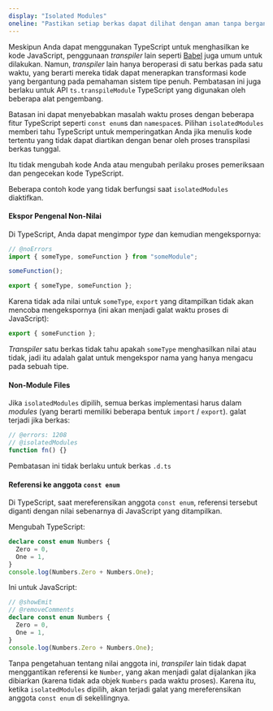 ```yaml
---
display: "Isolated Modules"
oneline: "Pastikan setiap berkas dapat dilihat dengan aman tanpa bergantung pada impor lain"
---
```


Meskipun Anda dapat menggunakan TypeScript untuk menghasilkan ke kode JavaScript, penggunaan _transpiler_ lain seperti [Babel](https://babeljs.io) juga umum untuk dilakukan. Namun, _transpiler_ lain hanya beroperasi di satu berkas pada satu waktu, yang berarti mereka tidak dapat menerapkan transformasi kode yang bergantung pada pemahaman sistem tipe penuh.
Pembatasan ini juga berlaku untuk API `ts.transpileModule` TypeScript yang digunakan oleh beberapa alat pengembang.

Batasan ini dapat menyebabkan masalah waktu proses dengan beberapa fitur TypeScript seperti `const enum`s dan `namespace`s.
Pilihan `isolatedModules` memberi tahu TypeScript untuk memperingatkan Anda jika menulis kode tertentu yang tidak dapat diartikan dengan benar oleh proses transpilasi berkas tunggal.

Itu tidak mengubah kode Anda atau mengubah perilaku proses pemeriksaan dan pengecekan kode TypeScript.

Beberapa contoh kode yang tidak berfungsi saat `isolatedModules` diaktifkan.

#### Ekspor Pengenal Non-Nilai

Di TypeScript, Anda dapat mengimpor _type_ dan kemudian mengekspornya:

```ts twoslash
// @noErrors
import { someType, someFunction } from "someModule";

someFunction();

export { someType, someFunction };
```

Karena tidak ada nilai untuk `someType`, `export` yang ditampilkan tidak akan mencoba mengekspornya (ini akan menjadi galat waktu proses di JavaScript):

```js
export { someFunction };
```

_Transpiler_ satu berkas tidak tahu apakah `someType` menghasilkan nilai atau tidak, jadi itu adalah galat untuk mengekspor nama yang hanya mengacu pada sebuah tipe.

#### Non-Module Files

Jika `isolatedModules` dipilih, semua berkas implementasi harus dalam _modules_ (yang berarti memiliki beberapa bentuk `import` / `export`). galat terjadi jika berkas:

```ts twoslash
// @errors: 1208
// @isolatedModules
function fn() {}
```

Pembatasan ini tidak berlaku untuk berkas `.d.ts`

#### Referensi ke anggota `const enum`

Di TypeScript, saat mereferensikan anggota `const enum`, referensi tersebut diganti dengan nilai sebenarnya di JavaScript yang ditampilkan.

Mengubah TypeScript:

```ts twoslash
declare const enum Numbers {
  Zero = 0,
  One = 1,
}
console.log(Numbers.Zero + Numbers.One);
```

Ini untuk JavaScript:

```ts twoslash
// @showEmit
// @removeComments
declare const enum Numbers {
  Zero = 0,
  One = 1,
}
console.log(Numbers.Zero + Numbers.One);
```

Tanpa pengetahuan tentang nilai anggota ini, _transpiler_ lain tidak dapat menggantikan referensi ke `Number`, yang akan menjadi galat dijalankan jika dibiarkan (karena tidak ada objek `Numbers` pada waktu proses).
Karena itu, ketika `isolatedModules` dipilih, akan terjadi galat yang mereferensikan anggota `const enum` di sekelilingnya.
